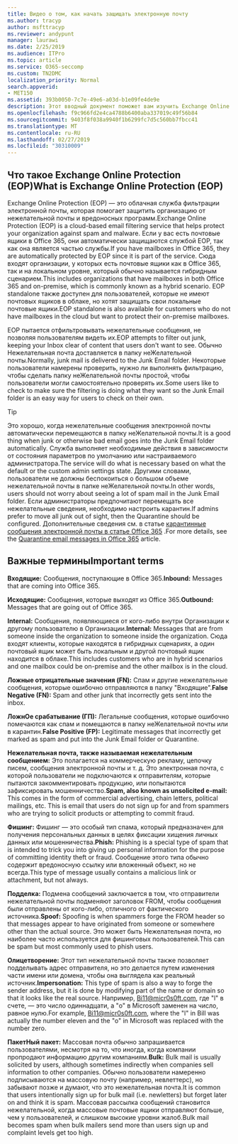 ```yaml
---
title: Видео о том, как начать защищать электронную почту
ms.author: tracyp
author: msfttracyp
ms.reviewer: andypunt
manager: laurawi
ms.date: 2/25/2019
ms.audience: ITPro
ms.topic: article
ms.service: O365-seccomp
ms.custom: TN2DMC
localization_priority: Normal
search.appverid:
- MET150
ms.assetid: 393b0050-7c7e-49e6-a03d-b1e09fe4de9e
description: Этот вводный документ поможет вам изучить Exchange Online Protection (EOP) и некоторую важную терминологию. Это необходимо для пользователей Office 365, защищающих облачные почтовые ящики Exchange Online и автономных клиентов EOP, которые защищают локальные почтовые ящики, такие как Exchange Server 2016.
ms.openlocfilehash: f9c966fd2e4ca4788b6400aba337019c49f56b84
ms.sourcegitcommit: 9403f8f038a9940f1b6299fc7d5c560bb7fbcc41
ms.translationtype: MT
ms.contentlocale: ru-RU
ms.lasthandoff: 02/27/2019
ms.locfileid: "30310009"
---
```

## <a name="what-is-exchange-online-protection-eop"></a><span data-ttu-id="8b061-104">Что такое Exchange Online Protection (EOP)</span><span class="sxs-lookup"><span data-stu-id="8b061-104">What is Exchange Online Protection (EOP)</span></span>

<span data-ttu-id="8b061-105">Exchange Online Protection (EOP) — это облачная служба фильтрации электронной почты, которая помогает защитить организацию от нежелательной почты и вредоносных программ.</span><span class="sxs-lookup"><span data-stu-id="8b061-105">Exchange Online Protection (EOP) is a cloud-based email filtering service that helps protect your organization against spam and malware.</span></span> <span data-ttu-id="8b061-106">Если у вас есть почтовые ящики в Office 365, они автоматически защищаются службой EOP, так как она является частью службы.</span><span class="sxs-lookup"><span data-stu-id="8b061-106">If you have mailboxes in Office 365, they are automatically protected by EOP since it is part of the service.</span></span> <span data-ttu-id="8b061-107">Сюда входят организации, у которых есть почтовые ящики как в Office 365, так и на локальном уровне, который обычно называется гибридным сценарием.</span><span class="sxs-lookup"><span data-stu-id="8b061-107">This includes organizations that have mailboxes in both Office 365 and on-premise, which is commonly known as a hybrid scenario.</span></span> <span data-ttu-id="8b061-108">EOP standalone также доступен для пользователей, которые не имеют почтовых ящиков в облаке, но хотят защищать свои локальные почтовые ящики.</span><span class="sxs-lookup"><span data-stu-id="8b061-108">EOP standalone is also available for customers who do not have mailboxes in the cloud but want to protect their on-premise mailboxes.</span></span> 

<span data-ttu-id="8b061-109">EOP пытается отфильтровывать нежелательные сообщения, не позволяя пользователям видеть их.</span><span class="sxs-lookup"><span data-stu-id="8b061-109">EOP attempts to filter out junk, keeping your Inbox clear of content that users don't want to see.</span></span> <span data-ttu-id="8b061-110">Обычно Нежелательная почта доставляется в папку неЖелательной почты.</span><span class="sxs-lookup"><span data-stu-id="8b061-110">Normally, junk mail is delivered to the Junk Email folder.</span></span> <span data-ttu-id="8b061-111">Некоторые пользователи намерены проверить, нужно ли выполнять фильтрацию, чтобы сделать папку неЖелательной почты простой, чтобы пользователи могли самостоятельно проверять их.</span><span class="sxs-lookup"><span data-stu-id="8b061-111">Some users like to check to make sure the filtering is doing what they want so the Junk Email folder is an easy way for users to check on their own.</span></span>  

> [!TIP]
> <span data-ttu-id="8b061-112">Это хорошо, когда нежелательные сообщения электронной почты автоматически перемещаются в папку неЖелательной почты.</span><span class="sxs-lookup"><span data-stu-id="8b061-112">It is a good thing when junk or otherwise bad email goes into the Junk Email folder automatically.</span></span> <span data-ttu-id="8b061-113">Служба выполняет необходимые действия в зависимости от состояния параметров по умолчанию или настраиваемого администратора.</span><span class="sxs-lookup"><span data-stu-id="8b061-113">The service will do what is necessary based on what the default or the custom admin settings state.</span></span> <span data-ttu-id="8b061-114">Другими словами, пользователи не должны беспокоиться о большом объеме нежелательной почты в папке неЖелательной почты.</span><span class="sxs-lookup"><span data-stu-id="8b061-114">In other words, users should not worry about seeing a lot of spam mail in the Junk Email folder.</span></span> <span data-ttu-id="8b061-115">Если администраторы предпочитают перемещать все нежелательные сведения, необходимо настроить карантин.</span><span class="sxs-lookup"><span data-stu-id="8b061-115">If admins prefer to move all junk out of sight, then the Quarantine should be configured.</span></span> <span data-ttu-id="8b061-116">Дополнительные сведения см. в статье [карантинные сообщения электронной почты в статье Office 365](quarantine-email-messages.md) .</span><span class="sxs-lookup"><span data-stu-id="8b061-116">For more details, see the [Quarantine email messages in Office 365](quarantine-email-messages.md) article.</span></span>

## <a name="important-terms"></a><span data-ttu-id="8b061-117">Важные термины</span><span class="sxs-lookup"><span data-stu-id="8b061-117">Important terms</span></span>

<span data-ttu-id="8b061-118">**Входящие:** Сообщения, поступающие в Office 365.</span><span class="sxs-lookup"><span data-stu-id="8b061-118">**Inbound:** Messages that are coming into Office 365.</span></span>

<span data-ttu-id="8b061-119">**Исходящие:** Сообщения, которые выходят из Office 365.</span><span class="sxs-lookup"><span data-stu-id="8b061-119">**Outbound:** Messages that are going out of Office 365.</span></span>

<span data-ttu-id="8b061-120">**Internal:** Сообщения, появляющиеся от кого-либо внутри Организации к другому пользователю в Организации.</span><span class="sxs-lookup"><span data-stu-id="8b061-120">**Internal:** Messages that are from someone inside the organization to someone inside the organization.</span></span> <span data-ttu-id="8b061-121">Сюда входят клиенты, которые находятся в гибридных сценариях, а один почтовый ящик может быть локальным и другой почтовый ящик находится в облаке.</span><span class="sxs-lookup"><span data-stu-id="8b061-121">This includes customers who are in hybrid scenarios and one mailbox could be on-premise and the other mailbox is in the cloud.</span></span>

<span data-ttu-id="8b061-122">**Ложные отрицательные значения (FN):** Спам и другие нежелательные сообщения, которые ошибочно отправляются в папку "Входящие".</span><span class="sxs-lookup"><span data-stu-id="8b061-122">**False Negative (FN):** Spam and other junk that incorrectly gets sent into the inbox.</span></span>

<span data-ttu-id="8b061-123">**ЛожнОе срабатывание (ГП):** Легальные сообщения, которые ошибочно помечаются как спам и помещаются в папку неЖелательной почты или в карантин.</span><span class="sxs-lookup"><span data-stu-id="8b061-123">**False Positive (FP):** Legitimate messages that incorrectly get marked as spam and put into the Junk Email folder or Quarantine.</span></span>

<span data-ttu-id="8b061-124">**Нежелательная почта, также называемая нежелательным сообщением:** Это полагается на коммерческую рекламу, цепочку писем, сообщения электронной почты и т. д. Это электронная почта, с которой пользователи не подключаются к отправителям, которые пытаются закомментировать продукцию, или попытаются зафиксировать мошенничество.</span><span class="sxs-lookup"><span data-stu-id="8b061-124">**Spam, also known as unsolicited e-mail:** This comes in the form of commercial advertising, chain letters, political mailings, etc. This is email that users do not sign up for and from spammers who are trying to solicit products or attempting to commit fraud.</span></span>

<span data-ttu-id="8b061-125">**Фишинг:** Фишинг — это особый тип спама, который предназначен для получения персональных данных в целях фиксации хищения личных данных или мошенничества.</span><span class="sxs-lookup"><span data-stu-id="8b061-125">**Phish:** Phishing is a special type of spam that is intended to trick you into giving up personal information for the purpose of committing identity theft or fraud.</span></span> <span data-ttu-id="8b061-126">Сообщение этого типа обычно содержит вредоносную ссылку или вложенный объект, но не всегда.</span><span class="sxs-lookup"><span data-stu-id="8b061-126">This type of message usually contains a malicious link or attachment, but not always.</span></span>

<span data-ttu-id="8b061-127">**Подделка:** Подмена сообщений заключается в том, что отправители нежелательной почты подменяют заголовок FROM, чтобы сообщения были отправлены от кого-либо, отличного от фактического источника.</span><span class="sxs-lookup"><span data-stu-id="8b061-127">**Spoof:** Spoofing is when spammers forge the FROM header so that messages appear to have originated from someone or somewhere other than the actual source.</span></span> <span data-ttu-id="8b061-128">Это может быть Нежелательная почта, но наиболее часто используется для фишинговых пользователей.</span><span class="sxs-lookup"><span data-stu-id="8b061-128">This can be spam but most commonly used to phish users.</span></span>

<span data-ttu-id="8b061-129">**Олицетворение:** Этот тип нежелательной почты также позволяет подделывать адрес отправителя, но это делается путем изменения части имени или домена, чтобы она выглядела как реальный источник.</span><span class="sxs-lookup"><span data-stu-id="8b061-129">**Impersonation:** This type of spam is also a way to forge the sender address, but it is done by modifying part of the name or domain so that it looks like the real source.</span></span> <span data-ttu-id="8b061-130">Например, Bi11@micr0s0ft.com, где "l" в счете, — это число одиннадцати, а "o" в Microsoft заменен на число, равное нулю.</span><span class="sxs-lookup"><span data-stu-id="8b061-130">For example, Bi11@micr0s0ft.com, where the "l" in Bill was actually the number eleven and the "o" in Microsoft was replaced with the number zero.</span></span>

<span data-ttu-id="8b061-131">**ПакетНый пакет:** Массовая почта обычно запрашивается пользователями, несмотря на то, что иногда, когда компании пропродают информацию другим компаниям.</span><span class="sxs-lookup"><span data-stu-id="8b061-131">**Bulk:** Bulk mail is usually solicited by users, although sometimes indirectly when companies sell information to other companies.</span></span> <span data-ttu-id="8b061-132">Обычно пользователи намеренно подписываются на массовую почту (например, невлеттерс), но забывают позже и думают, что это нежелательная почта.</span><span class="sxs-lookup"><span data-stu-id="8b061-132">It is common that users intentionally sign up for bulk mail (i.e. newletters) but forget later on and think it is spam.</span></span> <span data-ttu-id="8b061-133">Массовая рассылка сообщений становится нежелательной, когда массовые почтовые ящики отправляют больше, чем у пользователей, и слишком высокие уровни жалоб.</span><span class="sxs-lookup"><span data-stu-id="8b061-133">Bulk mail becomes spam when bulk mailers send more than users sign up and complaint levels get too high.</span></span>
